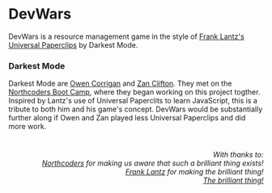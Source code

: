 <!-- <img src="" width=250px align=right alt="DevWars DevCoin"/> -->

# DevWars

DevWars is a resource management game in the style of [Frank Lantz's](https://twitter.com/flantz) [Universal Paperclips](https://www.decisionproblem.com/paperclips/) by Darkest Mode.

### Darkest Mode

Darkest Mode are [Owen Corrigan](https://github.com/ojcorrigan) and [Zan Clifton](https://github.com/ZanClifton). They met on the [Northcoders Boot Camp](https://northcoders.com/our-courses/coding-bootcamp), where they began working on this project togther. Inspired by Lantz's use of Universal Paperclits to learn JavaScript, this is a tribute to both him and his game's concept. DevWars would be substantially further along if Owen and Zan played less Universal Paperclips and did more work.

#

<div align=right>
  <h6>With thanks to:
  <br><a href="https://twitter.com/northcoders">Northcoders</a> for making us aware that such a brilliant thing exists!
  <br><a href="https://twitter.com/flantz">Frank Lantz</a> for making the brilliant thing!
  <br><a href="https://www.decisionproblem.com/paperclips/">The brilliant thing!</a>
</div>
